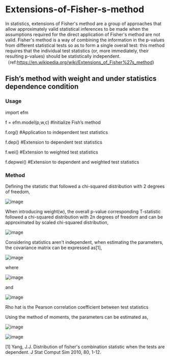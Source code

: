 # Extensions-of-Fisher-s-method
In statistics, extensions of Fisher's method are a group of approaches that allow approximately valid statistical inferences to be made when the assumptions required for the direct application of Fisher's method are not valid. Fisher's method is a way of combining the information in the p-values from different statistical tests so as to form a single overall test: this method requires that the individual test statistics (or, more immediately, their resulting p-values) should be statistically independent.（ref:https://en.wikipedia.org/wiki/Extensions_of_Fisher%27s_method)

## Fish’s method with weight and under statistics dependence condition

### Usage


import efm

f = efm.model(p,w,c) #Initialize Fish’s method

f.org() #Application to independent test statistics

f.dep() #Extension to dependent test statistics

f.wei() #Extension to weighted test statistics
 
f.depwei() #Extension to dependent and weighted test statistics

### Method
Defining the statistic that followed a chi-squared distribution with 2 degrees of freedom,

![image](http://www.sciweavers.org/upload/Tex2Img_1544173326/eqn.png)

When introducing weight(w), the overall p-value corresponding T-statistic followed a chi-squared distribution with 2n degrees of freedom and can be approximated by scaled chi-squared distribution,

![image](http://www.sciweavers.org/upload/Tex2Img_1544174689/eqn.png)

Considering statistics aren't independent, when estimating the parameters, the covariance matrix can be expressed as[1],

![image](http://www.sciweavers.org/upload/Tex2Img_1544175306/eqn.png)

where

![image](http://www.sciweavers.org/upload/Tex2Img_1544175683/eqn.png)

and

![image](http://www.sciweavers.org/upload/Tex2Img_1544175547/eqn.png)

Rho hat is the Pearson correlation coefficient between test statistics

Using the method of moments, the parameters can be estimated as,

![image](http://www.sciweavers.org/upload/Tex2Img_1544241135/eqn.png)

![image](http://www.sciweavers.org/upload/Tex2Img_1544241211/eqn.png)


[1] Yang, J.J. Distribution of fisher's combination statistic when the tests are dependent. J Stat Comput Sim 2010, 80, 1-12.
